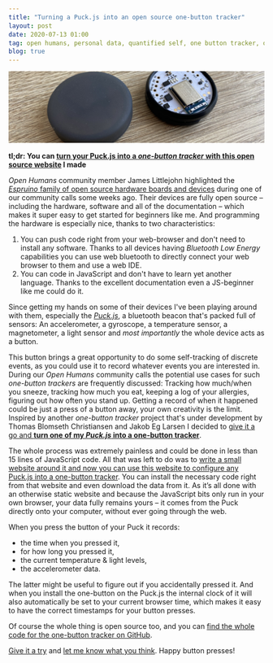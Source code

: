 ```yaml
---
title: "Turning a Puck.js into an open source one-button tracker"
layout: post
date: 2020-07-13 01:00
tag: open humans, personal data, quantified self, one button tracker, one button, one-button-tracker
blog: true
---
```

<p style="text-align:center;"><img  src="/assets/images/puckjs.png"/></p>

**tl;dr: You can [turn your Puck.js into a *one-button tracker* with this open source website](https://tzovar.as/one-button-tracker/#) I made**

*Open Humans* community member James Littlejohn highlighted the [_Espruino_ family of open source hardware boards and devices](https://www.espruino.com/) during one of our community calls some weeks ago. Their devices are fully open source – including the hardware, software and all of the documentation – which makes it super easy to get started for beginners like me. And programming the hardware is especially nice, thanks to two characteristics:

1. You can push code right from your web-browser and don't need to install any software. Thanks to all devices having _Bluetooth Low Energy_ capabilities you can use web bluetooth to directly connect your web browser to them and use a web IDE.
2. You can code in JavaScript and don't have to learn yet another language. Thanks to the excellent documentation even a JS-beginner like me could do it.

Since getting my hands on some of their devices I've been playing around with them, especially the [_Puck.js_](https://www.puck-js.com/), a bluetooth beacon that's packed full of sensors: An accelerometer, a gyroscope, a temperature sensor, a magnetometer, a light sensor and _most importantly_ the whole device acts as a button.

This button brings a great opportunity to do some self-tracking of discrete events, as you could use it to record whatever events you are interested in. During our *Open Humans* community calls the potential use cases for such _one-button trackers_ are frequently discussed: Tracking how much/when you sneeze, tracking how much you eat, keeping a log of your allergies, figuring out how often you stand up. Getting a record of when it happened could be just a press of a button away, your own creativity is the limit. Inspired by another _one-button tracker_ project that's under development by Thomas Blomseth Christiansen and Jakob Eg Larsen I decided to [give it a go and __turn one of my _Puck.js_ into a one-button tracker__](https://tzovar.as/one-button-tracker/).

The whole process was extremely painless and could be done in less than 15 lines of JavaScript code. All that was left to do was to [write a small website around it and now you can use this website to configure any Puck.js into a one-button tracker](https://tzovar.as/one-button-tracker/). You can install the necessary code right from that website and even download the data from it. As it’s all done with an otherwise static website and because the JavaScript bits only run in your own browser, your data fully remains yours – it comes from the Puck directly onto your computer, without ever going through the web.

When you press the button of your Puck it records:

- the time when you pressed it,
- for how long you pressed it,
- the current temperature & light levels,
- the accelerometer data.

The latter might be useful to figure out if you accidentally pressed it. And when you install the one-button on the Puck.js the internal clock of it will also automatically be set to your current browser time, which makes it easy to have the correct timestamps for your button presses.

Of course the whole thing is open source too, and you can [find the whole code for the one-button tracker on GitHub](https://github.com/gedankenstuecke/one-button-tracker).

[Give it a try](https://tzovar.as/one-button-tracker/) and [let me know what you think](https://forum.quantifiedself.com/t/cheap-open-source-one-button-tracker/8234). Happy button presses!
